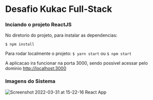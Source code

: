 # **Desafio Kukac Full-Stack**

### **Inciando o projeto ReactJS**

No diretorio do projeto, para instalar as dependencias:

`$ npm install`

Para rodar localmente o projeto: `$ yarn start` ou `$ npm start`

A aplicacao ira funcionar na porta 3000, sendo possivel acessar pelo dominio [http://localhost:3000]()

### Imagens do Sistema

![Screenshot 2022-03-31 at 15-22-16 React App](https://user-images.githubusercontent.com/51216389/161130932-294c5290-f1d2-447a-b40e-af839c34fe28.png)
